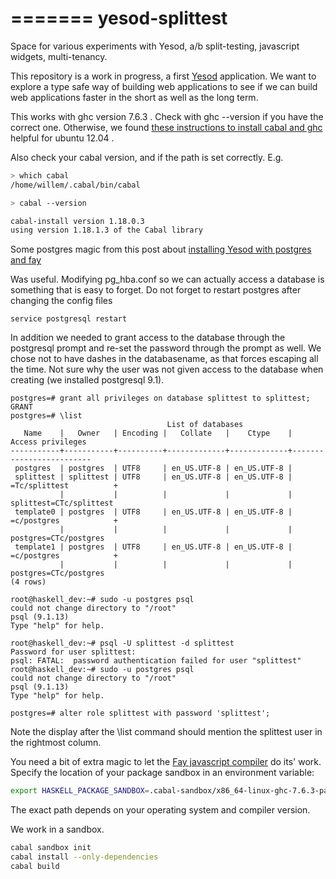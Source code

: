 =======
yesod-splittest
===============

Space for various experiments with Yesod, a/b split-testing, javascript
widgets, multi-tenancy.


This repository is a work in progress, a first
[Yesod](http://www.yesodweb.com) application. We want to explore a type
safe way of building web applications to see if we can build web
applications faster in the short as well as the long term. 

This works with ghc version 7.6.3 . Check with ghc --version if you have
the correct one. Otherwise, we found [these instructions to install cabal and
ghc](http://lenguyenthedat.blogspot.co.uk/2013/12/haskell-ghc-cabal-and-all-that-jazz.html)
helpful for ubuntu 12.04 .

Also check your cabal version, and if the path is set correctly. E.g.

```bash
> which cabal
/home/willem/.cabal/bin/cabal

> cabal --version

cabal-install version 1.18.0.3
using version 1.18.1.3 of the Cabal library 
```

Some postgres magic from this post about [installing Yesod with postgres
and
fay](http://www.hoppinger.com/blog/haskell-in-the-browser-setting-up-yesod-and-fay)

Was useful. Modifying pg_hba.conf so we can actually access a database
is something that is easy to forget. Do not forget to restart
postgres after changing the config files

```
service postgresql restart
```

In addition we needed to grant access to the database
through the postgresql prompt and re-set the password through the prompt
as well. We chose not to have dashes in the databasename, as that forces
escaping all the time. Not sure why the user was not given access to the
database when creating (we installed postgresql 9.1).

```
postgres=# grant all privileges on database splittest to splittest;
GRANT
postgres=# \list
                                   List of databases
   Name    |   Owner   | Encoding |   Collate   |    Ctype    |
Access privileges    
-----------+-----------+----------+-------------+-------------+-------------------------
 postgres  | postgres  | UTF8     | en_US.UTF-8 | en_US.UTF-8 | 
 splittest | splittest | UTF8     | en_US.UTF-8 | en_US.UTF-8 | =Tc/splittest          +
           |           |          |             |             | splittest=CTc/splittest
 template0 | postgres  | UTF8     | en_US.UTF-8 | en_US.UTF-8 | =c/postgres            +
           |           |          |             |             | postgres=CTc/postgres
 template1 | postgres  | UTF8     | en_US.UTF-8 | en_US.UTF-8 | =c/postgres            +
           |           |          |             |             |
postgres=CTc/postgres
(4 rows)

root@haskell_dev:~# sudo -u postgres psql
could not change directory to "/root"
psql (9.1.13)
Type "help" for help.

root@haskell_dev:~# psql -U splittest -d splittest
Password for user splittest: 
psql: FATAL:  password authentication failed for user "splittest"
root@haskell_dev:~# sudo -u postgres psql
could not change directory to "/root"
psql (9.1.13)
Type "help" for help.

postgres=# alter role splittest with password 'splittest';
```

Note the display after the \list command should mention the splittest
user in the rightmost column.


You need a bit of extra magic to let the [Fay javascript
compiler](https://github.com/faylang/fay/wiki) do
its' work. Specify the location of your package sandbox in an
environment variable:

```bash
export HASKELL_PACKAGE_SANDBOX=.cabal-sandbox/x86_64-linux-ghc-7.6.3-packages.conf.d/
```

The exact path depends on your operating system and compiler version.

We work in a sandbox.

```bash
cabal sandbox init
cabal install --only-dependencies
cabal build
```

